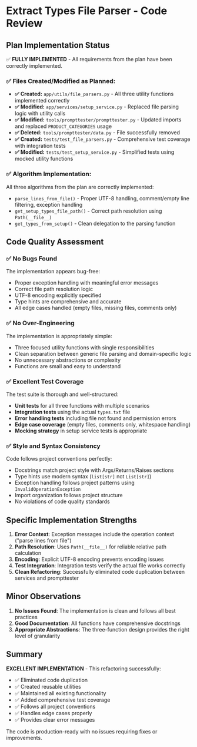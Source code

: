 # Extract Types File Parser - Code Review

## Plan Implementation Status

✅ **FULLY IMPLEMENTED** - All requirements from the plan have been correctly implemented.

### ✅ Files Created/Modified as Planned:

- **✅ Created:** `app/utils/file_parsers.py` - All three utility functions implemented correctly
- **✅ Modified:** `app/services/setup_service.py` - Replaced file parsing logic with utility calls
- **✅ Modified:** `tools/prompttester/prompttester.py` - Updated imports and replaced `PRODUCT_CATEGORIES` usage
- **✅ Deleted:** `tools/prompttester/data.py` - File successfully removed
- **✅ Created:** `tests/test_file_parsers.py` - Comprehensive test coverage with integration tests
- **✅ Modified:** `tests/test_setup_service.py` - Simplified tests using mocked utility functions

### ✅ Algorithm Implementation:

All three algorithms from the plan are correctly implemented:
- `parse_lines_from_file()` - Proper UTF-8 handling, comment/empty line filtering, exception handling
- `get_setup_types_file_path()` - Correct path resolution using `Path(__file__)`
- `get_types_from_setup()` - Clean delegation to the parsing function

## Code Quality Assessment

### ✅ No Bugs Found

The implementation appears bug-free:
- Proper exception handling with meaningful error messages
- Correct file path resolution logic
- UTF-8 encoding explicitly specified
- Type hints are comprehensive and accurate
- All edge cases handled (empty files, missing files, comments only)

### ✅ No Over-Engineering

The implementation is appropriately simple:
- Three focused utility functions with single responsibilities
- Clean separation between generic file parsing and domain-specific logic
- No unnecessary abstractions or complexity
- Functions are small and easy to understand

### ✅ Excellent Test Coverage

The test suite is thorough and well-structured:
- **Unit tests** for all three functions with multiple scenarios
- **Integration tests** using the actual `types.txt` file
- **Error handling tests** including file not found and permission errors
- **Edge case coverage** (empty files, comments only, whitespace handling)
- **Mocking strategy** in setup service tests is appropriate

### ✅ Style and Syntax Consistency

Code follows project conventions perfectly:
- Docstrings match project style with Args/Returns/Raises sections
- Type hints use modern syntax (`list[str]` not `List[str]`)
- Exception handling follows project patterns using `InvalidOperationException`
- Import organization follows project structure
- No violations of code quality standards

## Specific Implementation Strengths

1. **Error Context**: Exception messages include the operation context ("parse lines from file")
2. **Path Resolution**: Uses `Path(__file__)` for reliable relative path calculation
3. **Encoding**: Explicit UTF-8 encoding prevents encoding issues
4. **Test Integration**: Integration tests verify the actual file works correctly
5. **Clean Refactoring**: Successfully eliminated code duplication between services and prompttester

## Minor Observations

1. **No Issues Found**: The implementation is clean and follows all best practices
2. **Good Documentation**: All functions have comprehensive docstrings
3. **Appropriate Abstractions**: The three-function design provides the right level of granularity

## Summary

**EXCELLENT IMPLEMENTATION** - This refactoring successfully:
- ✅ Eliminated code duplication
- ✅ Created reusable utilities
- ✅ Maintained all existing functionality
- ✅ Added comprehensive test coverage
- ✅ Follows all project conventions
- ✅ Handles edge cases properly
- ✅ Provides clear error messages

The code is production-ready with no issues requiring fixes or improvements.